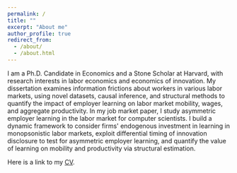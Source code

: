 ```yaml
---
permalink: /
title: ""
excerpt: "About me"
author_profile: true
redirect_from: 
  - /about/
  - /about.html
---
```


I am a Ph.D. Candidate in Economics and a Stone Scholar at Harvard, with research interests in labor economics and economics of innovation. My dissertation examines information frictions about workers in various labor markets, using novel datasets, causal inference, and structural methods to quantify the impact of employer learning on labor market mobility, wages, and aggregate productivity. In my job market paper, I study asymmetric employer learning in the labor market for computer scientists. I build a dynamic framework to consider firms' endogenous investment in learning in monopsonistic labor markets, exploit differential timing of innovation disclosure to test for asymmetric employer learning, and quantify the value of learning on mobility and productivity via structural estimation. 

Here is a link to my [CV](/files/AW_CV_Aug2023.pdf). 
